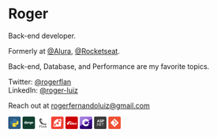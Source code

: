 # Roger

Back-end developer.

Formerly at [@Alura](https://www.alura.com.br/), [@Rocketseat](https://rocketseat.com.br).

Back-end, Database, and Performance are my favorite topics.

Twitter: [@rogerflan](https://twitter.com/rogerflan)  
LinkedIn: [@roger-luiz](http://linkedin.com/in/roger-luiz)

Reach out at [rogerfernandoluiz@gmail.com](mailto:rogerfernandoluiz@gmail.com)

<p>
  <img src='./assets/python.svg' width='25px' />
  <img src='./assets/django.svg' width='25px' />
  <img src='./assets/flask.svg' width='25px' />
  <img src='./assets/ruby.svg' width='25px' />
  <img src='./assets/ruby-on-rails.svg' width='25px' />
  <img src='./assets/c-sharp.svg' width='25px' />
  <img src='./assets/asp-net.svg' width='25px' />
  <img src='./assets/git.svg' width='25px' />
</p>
